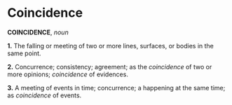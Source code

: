 # Coincidence

**COINCIDENCE**, _noun_

**1.** The falling or meeting of two or more lines, surfaces, or bodies in the same point.

**2.** Concurrence; consistency; agreement; as the _coincidence_ of two or more opinions; _coincidence_ of evidences.

**3.** A meeting of events in time; concurrence; a happening at the same time; as _coincidence_ of events.
